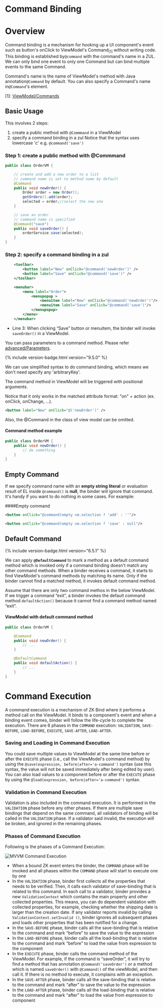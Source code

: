 # Command Binding

Overview
========
Command binding is a mechanism for hooking up a UI component's event such as button's onClick to ViewModel's Command<sub>[1]</sub> without writing code. This binding is established by`@command` with the command's name in a ZUL. We can only bind one event to only one Command but can bind multiple events to the same Command.

Command's name is the name of ViewModel's method with Java annotation`@Command` by default. You can also specify a Command's name in`@Command`'s element.

[1]: [ ViewModel/Commands](../viewmodel/commands)

## Basic Usage
This involves 2 steps:
1. create a public method with `@Commmand` in a ViewModel
2. specify a command binding in a zul
Notice that the syntax uses lowercase 'c' e.g. `@command('save')`

### Step 1: create a public method with @Commmand
```java
public class OrderVM {

    // create and add a new order to a list
    // command name is set to method name by default
    @Command
    public void newOrder() {
        Order order = new Order();
        getOrders().add(order);
        selected = order;//select the new one
    }

    // save an order
    // command name is specified
    @Command("save")
    public void saveOrder() {
        orderService.save(selected);
    }
}
```

### Step 2: specify a command binding in a zul
```xml
    <toolbar>
        <button label="New" onClick="@command('newOrder')" />
        <button label="Save" onClick="@command('save')" />
    </toolbar>

    <menubar>
        <menu label="Order">
            <menupopup >
                <menuitem label="New" onClick="@command('newOrder')"/>
                <menuitem label="Save" onClick="@command('save')"/>
            </menupopup>
        </menu>
    </menubar>
```
- Line 3: When clicking “Save” button or menuitem, the binder will invoke ` saveOrder() ` in a ViewModel.

You can pass parameters to a command method. Please refer [advanced/Parameters](../advanced/parameters).

{% include version-badge.html version="9.5.0" %}

We can use simplified syntax to do command binding, which means we don't need specify any 'arbitraryKey'.

The command method in ViewModel will be triggered with positional arguments.

Notice that it only works in the matched attribute format: "on" + action (ex. onClick, onChange, ...).

```xml
<button label="New" onClick="@('newOrder')" />
```

Also, the @Command in the class of view model can be omitted.

#### Command method example
```java
public class OrderVM {
    public void newOrder() {
        // do something
    }
}
```

Empty Command
-------------
If we specify command name with an **empty string literal** or evaluation result of EL inside ` @command() ` is **null**, the binder will ignore that command. It's handy if you want to do nothing in some cases. For example:

####Empty command
```xml
<button onClick="@command(empty vm.selection ? 'add' : ''"/>

<button onClick="@command(empty vm.selection ? 'save' : null"/>
```

Default Command
---------------
{% include version-badge.html version="6.5.1" %}

We can apply **`@DefaultCommand`** to mark a method as a default command method which is invoked only if a command binding doesn't match any other command methods. When a binder receives a command, it starts to find ViewModel's command methods by matching its name. Only if the binder cannot find a matched method, it invokes default command method.

Assume that there are only two command methos in the below ViewModel. If we trigger a command “exit”, a binder invokes the default command method `defaultAction()` because it cannot find a command method named “exit”.

#### ViewModel with default command method
```java
public class OrderVM {

    @Command
    public void newOrder() {
        // ...
    }

    @DefaultCommand
    public void defaultAction() {
        // ...
    }
}
```

Command Execution
=================
A command execution is a mechanism of ZK Bind where it performs a method call on the ViewModel. It binds to a component's event and when a binding event comes, binder will follow the life-cycle to complete the execution. There are 6 phases in the `COMMAND` execution: `VALIDATION`, `SAVE-BEFORE`, `LOAD-BEFORE`, `EXECUTE`, `SAVE-AFTER`, `LOAD-AFTER`.

### Saving and Loading in Command Execution
You could save multiple values to ViewModel at the same time before or after the `EXECUTE` phase (i.e., call the ViewModel's command method) by using the `@save(expression, before|after='a-command')` syntax (use this syntax, the value will not be saved immediately after being edited by user). You can also load values to a component before or after the `EXECUTE` phase by using the `@load(expression, before|after='a-command')` syntax.

### Validation in Command Execution
Validation is also included in the command execution. It is performed in the `VALIDATION` phase before any other phases. If there are multiple save bindings that depend on the same command, all validators of binding will be called in the `VALIDATION` phase. If a validator said invalid, the execution will be broken, and ignored in the remaining phases.

### Phases of Command Execution
Following is the phases of a Command Execution:

![MVVM Command Execution]({{site.baseurl}}/zk_mvvm_ref/images/mvvm-command-execution.png)

- When a bound ZK event enters the binder, the `COMMAND` phase will be invoked and all phases within the `COMMAND` phase will start to execute one by one
- In the `VALIDATION` phase, binder first collects all the properties that needs to be verified. Then, it calls each validator of save-binding that is related to this command. In each call to a validator, binder provides a new `ValidationContext` which contains the main property and other collected properties. This means, you can do dependent validation with collected properties, for example, checking whether the shipping date is larger than the creation date. If any validator reports invalid by calling `ValidationContext.setInvalid ()`, binder ignores all subsequent phases and loads other properties that has been notified for a change.
- In the `SAVE-BEFORE` phase, binder calls all the save-binding that is relative to the command and mark “before” to save the value to the expression
- In the `LOAD-BEFORE` phase, binder calls all the load-binding that is relative to the command and mark “before” to load the value from expression to the component
- In the `EXECUTE` phase, binder calls the command method of the ViewModel. For example, if the command is “saveOrder”, it will try to find a method that has annotation `@Command('saveOrder')` or a method which is named `saveOrder()` with `@Command()` of the viewModel, and then call it. If there is no method to execute, it complains with an exception.
- In the `SAVE-AFTER` phase, binder calls all the save-binding that is relative to the command and mark “after” to save the value to the expression
- In the `LOAD-AFTER` phase, binder calls all the load-binding that is relative to the command and mark “after” to load the value from expression to component
